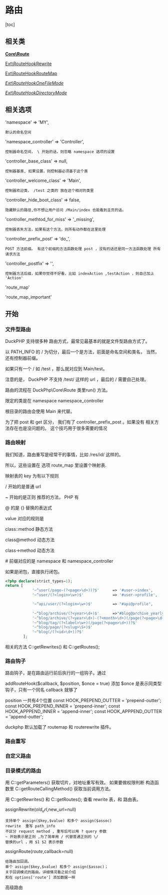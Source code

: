 # 路由
[toc]
## 相关类

**[Core\\Route](ref/Core-Route.md)**

[Ext\\RouteHookRewrite](ref/Ext-RouteHookRewrite.md)

[Ext\\RouteHookRouteMap](ref/Ext-RouteHookRouteMap.md)

*[Ext\\RouteHookOneFileMode](ref/Ext-RouteHookOneFileMode.md)*

*[Ext\\RouteHookDirectoryMode](ref/RouteHookDirectoryMode.md)*
## 相关选项
'namespace' => 'MY',

	默认的命名空间
'namespace_controller' => 'Controller',

	控制器命名空间， \ 开始的话，则忽略 namespace 选项的设置
'controller_base_class' => null,

	控制器基类, 如果设置，则控制器必须基于这个类
'controller_welcome_class' => 'Main',

	控制器欢迎类， /test 之类的 放在这个相对的类里
'controller_hide_boot_class' => false,

	隐藏默认的路径,你不想让用户访问 /Main/index 也能看到主页的话。
'controller_methtod_for_miss' => '_missing',

	控制器丢失方法，如果有这个方法，则所有动作都在这里处理
'controller_prefix_post' => 'do_',

	POST 方法前缀。 有这个前缀的方法函数处理 post ，没有的话还是同一方法函数处理 所有请求方法
'controller_postfix' => '',

	控制器方法后缀，如果你觉得不好看，比如 indexAction ,testAction ，则自己加上 'Action'

'route_map'



'route_map_important'



## 开始

###  文件型路由

DuckPHP 支持很多种 路由方式，最常见最基本的就是文件型路由方式了。

以 PATH_INFO 的 / 为切分，最后一个是方法，前面是命名空间和类名， 当然，还有控制器前缀。

如果只有一个 / 如 /test ，那么就对应到 Main/test。

注意的是，  DuckPHP 不支持 /test/  这样的 url ，最后的 / 需要自己处理。



路由的流程在 DuckPhp\Core\Route 类里run() 方法。

限定的类是在  namespace namespace_controller

根目录的路由会使用 Main 来代替。

为了把 post 和 get 区分， 我们有了 controller_prefix_post 。如果没有 相关方法存在也是没问题的。 这个技巧用于很多需要的情况



### 路由映射


我们知道，路由重写是经常干的事情，比如  /res/id/ 这样的。

所以，这些设置在 选项 route_map 里设置个映射表.

映射表的 key 为有以下规则

/ 开始的是普通 url

~ 开始的是正则 推荐的方法， PHP 有

@ 的是 {} 替换的表达式

value 对应的规则是

class::method 静态方法

class@method 动态方法

class->method 动态方法

\# 前缀对应的是 namespace 和 namespace_controller 

如果是闭包，直接执行闭包。



```PHP
<?php declare(strict_types=1);
return [
            '~^user(/page-(?<page>\d+))?$'      => '#user->index',
            '~^user/(?<login>\w+)$'             => '#user->profile',

            '~^api/user/(?<login>\w+)$'         => "#api@profile",
            
            '~^blog/archive/(?<year>\d+)$'      =>"#blog@archive_yearly",
            '~^blog/archive/(?<year>\d+)-(?<month>\d+)(/page(?<page>\d+))?$'    =>"#blog@archive_monthly",
            '~^blog/tag/(?<label>\w+)(/page(?<page>\d+))?$'                     =>"#blog@tag",
            '~^blog/page/(?<slug>\S+)$'                                         =>"#blog@post",
            '~^blog(/(?<id>\d+))?$'                                              =>"#blog@index",
        ];

```

相关的方法   C::getRewrites() 和 C::getRoutes(); 



### 路由钩子
路由钩子，是在路由运行前后执行的一组钩子。通过

addRouteHook($callback, $position, $once = true)
添加
$once 是表示同类型钩子，只有一个同名 callback 就够了

position 一共有4个位置
    const HOOK_PREPEND_OUTTER = 'prepend-outter';
    const HOOK_PREPEND_INNER = 'prepend-inner';
    const HOOK_APPPEND_INNER = 'append-inner';
    const HOOK_APPPEND_OUTTER = 'append-outter';


duckphp 默认加载了 routemap 和 routerewrite 插件。

### 路由重写

### 自定义路由

### 目录模式的路由

用 C::getParameters() 获取切片，对地址重写有效。
如果要做权限判断 构造函数里 C::getRouteCallingMethod() 获取当前调用方法。

用 C::getRewrites() 和 C::getRoutes(); 查看 rewrite 表，和 路由表。

assignRewrite($old_url,$new_url=null)

    支持单个 assign($key,$value) 和多个 assign($assoc)
    rewrite  重写 path_info
    不区分 request method , 重写后可以用 ? query 参数
    ~ 开始表示是正则 ,为了简单用 / 代替普通正则的 \/
    替换的url ，用 $1 $2 表示参数

assignRoute($route,$callback=null)

    给路由加回调。
    单个 assign($key,$value) 和多个 assign($assoc)；
    关于回调模式的路由。详细情况看之前介绍
    和在 options['route'] 添加数据一样

高级路由